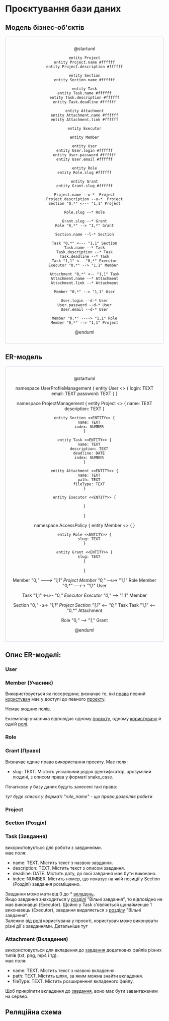 # Проєктування бази даних

## Модель бізнес-об'єктів

<center style="
    border-radius:4px;
    border: 1px solid #cfd7e6;
    box-shadow: 0 1px 3px 0 rgba(89,105,129,.05), 0 1px 1px 0 rgba(0,0,0,.025);
    padding: 1em;"
>

@startuml

    entity Project
    entity Project.name #ffffff
    entity Project.description #ffffff

    entity Section
    entity Section.name #ffffff

    entity Task
    entity Task.name #ffffff
    entity Task.description #ffffff
    entity Task.deadline #ffffff

    entity Attachment
    entity Attachment.name #ffffff
    entity Attachment.link #ffffff

    entity Executor

    entity Member

    entity User
    entity User.login #ffffff
    entity User.password #ffffff
    entity User.email #ffffff

    entity Role
    entity Role.slug #ffffff

    entity Grant
    entity Grant.slug #ffffff

    Project.name --u-*  Project
    Project.description --u-*  Project
    Section "0,*" <--- "1,1" Project

    Role.slug --* Role

    Grant.slug --* Grant
    Role "0,*" --> "1,*" Grant

    Section.name --l-* Section

    Task "0,*" <--- "1,1" Section
    Task.name --* Task
    Task.description --* Task
    Task.deadline --* Task
    Task "1,1" <-- "0,*" Executor
    Executor "0,*" --> "1,1" Member 
    
    Attachment "0,*" <-- "1,1" Task
    Attachment.name --* Attachment
    Attachment.link --* Attachment

    Member "0,*" --> "1,1" User
    
    User.login --d-* User
    User.password --d-* User
    User.email --d-* User

    Member "0,*" ----> "1,1" Role
    Member "0,*" --> "1,1" Project

@enduml

</center>

## ER-модель

<center style="
    border-radius:4px;
    border: 1px solid #cfd7e6;
    box-shadow: 0 1px 3px 0 rgba(89,105,129,.05), 0 1px 1px 0 rgba(0,0,0,.025);
    padding: 1em;"
>

@startuml

namespace UserProfileManagement {
    entity User <<ENTITY>> {
        login: TEXT
        email: TEXT
        password: TEXT
    }
}

namespace ProjectManagement {
    entity Project <<ENTITY>> {
        name: TEXT
        description: TEXT
    }

    entity Section <<ENTITY>> {
        name: TEXT
        index: NUMBER
    }
    
    entity Task <<ENTITY>> {
        name: TEXT
        description: TEXT
        deadline: DATE
        index: NUMBER
    }
    
    entity Attachment <<ENTITY>> {
        name: TEXT
        path: TEXT
        fileType: TEXT
    }

    entity Executor <<ENTITY>> {

    }
}

namespace AccessPolicy {
    entity Member <<ENTITY>> { 
    }

    entity Role <<ENTITY>> {
        slug: TEXT
    }

    entity Grant <<ENTITY>> {
        slug: TEXT
    }
}

Member "0,*" ---> "1,1" Project
Member "0,*" --u-> "1,1" Role
Member "0,*" ---r-> "1,1" User

Task "1,1" <-u-- "0,*" Executor
Executor "0,*" --> "1,1" Member

Section "0,*" -u-> "1,1" Project
Section "1,1" <-- "0,*" Task
Task "1,1" <-- "0,*" Attachment

Role "0,*" --> "1,*" Grant

@enduml

</center>

## Опис ER-моделі:

<a name="user"></a>

### User

<a name="member"></a> 

### Member (Учасник)

Використовується як посередник; визначає те, які [права](#role) певний [користувач](#user) має у доступі до певного [проєкту](#project).

Немає жодних полів.

Екземпляр учасника відповідає одному [проєкту](#project), одному [користувачу](#user) й одній [ролі](#role).

<a name="role"></a>

### Role

<a name="grant"></a>

### Grant (Право)

Визначає єдине право використання проєкту.
Має поля:

- slug: TEXT. Містить унікальний рядок ідентифікатор, зрозумілий людині, з описом права у форматі snake_case.

Початково у базу даних будуть занесені такі права:

*тут буде список у форматі "rule_name" - що право дозволяє робити*

<a name="project"></a>

### Project

<a name="section"></a>

### Section (Розділ)

<a name ="task"></a>

### Task (Завдання)
використовується для роботи з завданнями.  
має поля:
+ name: TEXT. Містить текст з назвою завдання.  
+ description: TEXT. Містить текст з описом завдання.  
+ deadline: DATE. Містить дату, до якої завдання має бути виконано.  
+ index: NUMBER. Містить номер, що показує на якій позиції у Section (Розділі) завдання розміщенно.  

Завдання може мати від 0 до * [вкладень](#attachment).  
Якщо завдання знаходиться у [розділі](#section) "Вільні завдання", то відповідно не має виконавця (Executor). Щойно у Task з'являється щонайменше 1 виконавець (Executor), завдання видаляється з [розділу](#section) "Вільні завдання".  
Залежно від [ролі](#role) користувача у проєкті, користувач може виконувати різні дії з завданнями. Детальніше тут

<a name ="attachment"></a>

### Attachment (Вкладення)
використовується для вкладення до [завдання](#task) додаткових файлів різних типів (txt, png, mp4 і тд).  
має поля:
- name: TEXT. Містить текст з назвою вкладення.  
- path: TEXT. Містить шлях, за яким можна знайти вкладення.  
- fileType: TEXT. Містить розширенння вкладеного файлу.  

Щоб прикріпити вкладення до [завдання](#task), воно має бути завантаженим на сервер.  

## Реляційна схема
